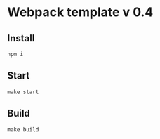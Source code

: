 # Webpack template v 0.4
## Install
```
npm i
```

## Start
```
make start
```

## Build
```
make build
```